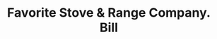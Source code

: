 ---
doi: 10.7916/D8XK9SP5
date_other: '1890'
date_other_textual: 1890-1899
form: printed ephemera
genre:
- Invoices
name:
- Favorite Stove & Range Company
object_in_context_url: https://biggert.cul.columbia.edu/items/view/ave_biggert_01318
subject_hierarchical_geographic:
- Piqua, Ohio, United States
subject_name:
- Favorite Stove & Range Company
title: Favorite Stove & Range Company. Bill
sort_title: Favorite Stove & Range Company. Bill
call_number: ave_biggert_01318
coordinates:
- 40.1475,-84.24805555555555
pid: ave_biggert_01318
identifiers: ave_biggert_01318
thumbnail: https://derivativo-1.library.columbia.edu/iiif/2/ldpd:343128/full/!256,256/0/native.jpg
permalink: "/biggert/ave_biggert_01318/"
layout: iiif-image-page
---